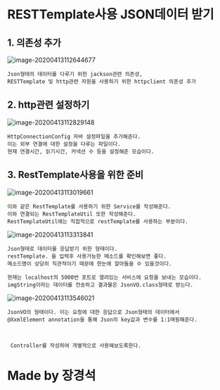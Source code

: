 # RESTTemplate사용 JSON데이터 받기

## 1. 의존성 추가

![image-20200413112644677](C:\Users\jusku\AppData\Roaming\Typora\typora-user-images\image-20200413112644677.png)

	Json형태의 데이터를 다루기 위한 jackson관련 의존성,
	RESTTemplate 및 http관련 자원을 사용하기 위한 httpclient 의존성 추가

## 2. http관련 설정하기

![image-20200413112829148](C:\Users\jusku\AppData\Roaming\Typora\typora-user-images\image-20200413112829148.png)

	HttpConnectionConfig 자바 설정파일을 추가해준다.
	이는 외부 연결에 대한 설정을 다루는 파일이다.
	현재 연결시간, 읽기시간, 커넥션 수 등을 설정해준 모습이다.

## 3. RestTemplate사용을 위한 준비

![image-20200413113019661](C:\Users\jusku\AppData\Roaming\Typora\typora-user-images\image-20200413113019661.png)

	이와 같은 RestTemplate를 사용하기 위한 Service를 작성해준다.
	이와 연결되는 RestTemplateUtil 또한 작성해준다.
	RestTemplateUtil에는 직접적으로 restTemplate를 사용하는 부분이다.

![image-20200413113313841](C:\Users\jusku\AppData\Roaming\Typora\typora-user-images\image-20200413113313841.png)

	Json형태로 데이터를 응답받기 위한 형태이다.
	restTemplate. 을 입력후 사용가능한 메소드를 확인해보면 좋다.
	메소드명이 상당히 직관적이기 때문에 한눈에 알아들을 수 있을것이다.
	
	현재는 localhost의 5000번 포트로 열려있는 서비스에 요청을 보내는 모습이다.
	imgString이라는 데이터를 전송하고 결과물은 JsonVO.class형태로 받는다.

![image-20200413113546021](C:\Users\jusku\AppData\Roaming\Typora\typora-user-images\image-20200413113546021.png)

	JsonVO의 형태이다. 이는 요청에 대한 응답으로 Json형태의 데이터에서
	@XxmlElement annotation을 통해 Json의 key값과 변수를 1:1매핑해준다.



	 Controller를 작성하여 개별적으로 사용해보도록한다.

# Made by 장경석